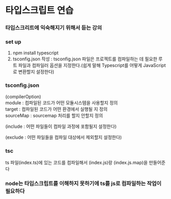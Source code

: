 타입스크립트 연습
==================================
              
### 타입스크리트에 익숙해지기 위해서 듣는 강의
        
### set up
1. npm install typescript               
2. tsconfig.json 작성 : tsconfig.json 파일은 프로젝트를 컴파일하는 데 필요한 루트 파일과 컴파일러 옵션을 지정한다.(쉽게 말해 Typescript를 어떻게 JavaScript로 변환할지 설정한다)
           
### tsconfig.json
(compilerOption)           
module : 컴파일된 코드가 어떤 모듈시스템을 사용할지 정의         
target : 컴파일된 코드가 어떤 환경에서 실행될 지 정의                 
sourceMap : sourcemap 처리를 할지 안할지 정의        
              

(include : 어떤 파일들이 컴파일 과정에 포함될지 설정한다)       
               

(exclude : 어떤 파일들을 컴파일 대상에서 제외할지 설정한다)         
            
### tsc
ts 파일(index.ts)에 있는 코드를 컴파일해서 (index.js)랑 (index.js.map)을 만들어준다          
         
### node는 타입스크립트를 이해하지 못하기에 ts를 js로 컴파일하는 작업이 필요하다
